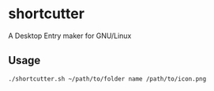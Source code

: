 # shortcutter
A Desktop Entry maker for GNU/Linux

## Usage
```shell
./shortcutter.sh ~/path/to/folder name /path/to/icon.png
```
